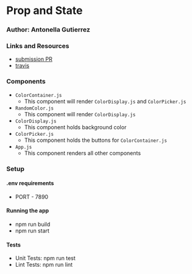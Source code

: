 # Prop and State

### Author: Antonella Gutierrez

### Links and Resources
* [submission PR](https://github.com/antonella-401-advanced-javascript/prop-state/pull/1)
* [travis](https://travis-ci.com/antonella-401-advanced-javascript/prop-state/builds/134302773)

###  Components
* `ColorContainer.js`
  * This component will render `ColorDisplay.js` and `ColorPicker.js`
* `RandomColor.js`
  * This component will render `ColorDisplay.js`
* `ColorDisplay.js`
  * This component holds background color
* `ColorPicker.js`
  * This component holds the buttons for `ColorContainer.js`
* `App.js`
  * This component renders all other components

### Setup
#### .env requirements
* PORT - 7890
#### Running the app
* npm run build
* npm run start
#### Tests
* Unit Tests: npm run test
* Lint Tests: npm run lint